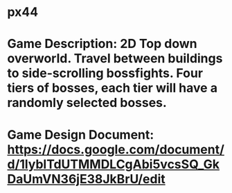 # px44
# Game Description: 2D Top down overworld. Travel between buildings to side-scrolling bossfights. Four tiers of bosses, each tier will have a randomly selected bosses.
# Game Design Document: https://docs.google.com/document/d/1lyblTdUTMMDLCgAbi5vcsSQ_GkDaUmVN36jE38JkBrU/edit 

